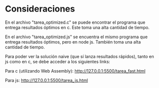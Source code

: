 # Consideraciones

En el archivo "tarea_optimized.c" se puede encontrar el programa que entrega resultados óptimos en c. Este toma una alta cantidad de tiempo.

En el archivo "tarea_optimized.js" se encuentra el mismo programa que entrega resultados óptimos, pero en node js. También toma una alta cantidad de tiempo.

Para poder ver la solución naive (que sí lanza resultados rápidos), tanto en js como en c, se debe acceder a los siguientes links:

Para c (utilizando Web Assembly):
http://127.0.0.1:5500/tarea_fast.html

Para js:
http://127.0.0.1:5500/tarea_js.html